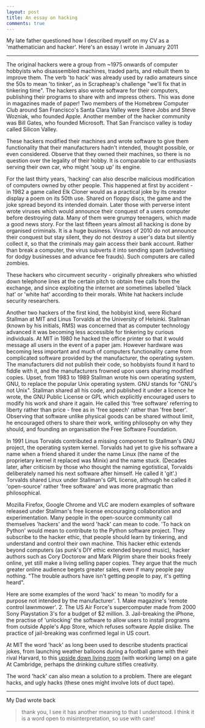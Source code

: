 ```yaml
---
layout: post
title: An essay on hacking
comments: true
---
```


My late father questioned how I described myself on my CV as a 'mathematician and hacker'. Here's an essay I wrote in January 2011

* * *

The original hackers were a group from ~1975 onwards of computer hobbyists who disassembled machines, traded parts, and rebuilt them to improve them. The verb 'to hack' was already used by radio amateurs since the 50s to mean 'to tinker', as in Scrapheap's challenge "we'll fix that in tinkering time". The hackers also wrote software for their computers, publishing their programs to share with and impress others. This was done in magazines made of paper! Two members of the Homebrew Computer Club around San Francisco's Santa Clara Valley were Steve Jobs and Steve Wozniak, who founded Apple. Another member of the hacker community was Bill Gates, who founded Microsoft. That San Francisco valley is today called Silicon Valley.

These hackers modified their machines and wrote software to give them functionality that their manufacturers hadn't intended, thought possible, or even considered. Observe that they owned their machines, so there is no question over the legality of their hobby. It is comparable to car enthusiasts serving their own car, who might 'soup up' its engine. 

For the last thirty years, 'hacking' can also describe malicious modification of computers owned by other people. This happened at first by accident - in 1982 a game called Elk Cloner would as a practical joke by its creator display a poem on its 50th use. Shared on floppy discs, the game and the joke spread beyond its intended domain. Later those with perverse intent wrote viruses which would announce their conquest of a users computer before destroying data. Many of them were grumpy teenagers, which made a good news story. For the last fifteen years almost all hacking is done by organised criminals. It is a huge business. Viruses of 2010 do not announce their conquest but stay silent, they do not destroy a user's data but silently collect it, so that the criminals may gain access their bank account. Rather than break a computer, the virus subverts it into sending spam  (advertising for dodgy businesses and advance fee frauds). Such computers are called zombies. 

These hackers who circumvent security  -  originally phreakers who whistled down telephone lines at the certain pitch to obtain free calls from the exchange, and since exploiting the internet are sometimes labelled 'black hat' or 'white hat' according to their morals. White hat hackers include security researchers.

Another two hackers of the first kind, the hobbyist kind, were Richard Stallman at MIT and Linus Torvalds at the University of Helsinki. Stallman (known by his initials, RMS) was concerned that as computer technology advanced it was becoming less accessible for tinkering by curious individuals. At MIT in 1980 he hacked the office printer so that it would message all users in the event of a paper jam. However hardware was becoming less important and much of computers functionality came from complicated software provided by the manufacturer, the operating system. The manufacturers did not publish their code, so hobbyists found it hard to fiddle with it, and the manufacturers frowned upon users sharing modified copies. Upset, from 1983 to 1989 Stallman wrote his own operating system, GNU, to replace the popular Unix operating system. GNU stands for "GNU's not Unix". Stallman shared all his code, and published it under a licence he wrote, the GNU Public License or GPL which explicitly encouraged users to modify his work and share it again. He called this 'free software' referring to liberty rather than price - free as in 'free speech' rather than 'free beer'. Observing that software unlike physical goods can be shared without limit, he encouraged others to share their work, writing philosophy on why they should, and founding an organisation the Free Software Foundation.

In 1991 Linus Torvalds contributed a missing component to Stallman's GNU project, the operating system kernel. Torvalds had yet to give his software a name when a friend shared it under the name Linux (the name of the proprietary kernel it replaced was Minix) and the name stuck. (Decades later, after criticism by those who thought the naming egotistical, Torvalds deliberately named his next software after himself. He called it 'git'.) Torvalds shared Linux under Stallman's GPL license, although he called it 'open-source' rather 'free software' and was more pragmatic than philosophical. 

Mozilla Firefox, Google Chrome and VLC are modern examples of software released under Stallman's free license encouraging collaboration and experimentation. Many people in the open-source community call themselves 'hackers' and the word 'hack' can mean to code. 'To hack on Python' would mean to contribute to the Python software project. They subscribe to the hacker ethic, that people should learn by tinkering, and understand and control their own machine. This hacker ethic extends beyond computers (as punk's DIY ethic extended beyond music), hacker authors such as Cory Doctorow and Mark Pilgrim share their books freely online, yet still make a living selling paper copies. They argue that the much greater online audience begets greater sales, even if many people pay nothing. "The trouble authors have isn't getting people to pay, it's getting heard".

Here are some examples of the word 'hack' to mean 'to modify for a purpose not intended by the manufacturer'. 1. Make magazine's 'remote control lawnmower'. 2. The US Air Force's supercomputer made from 2000 Sony Playstation 3's for a budget of $2 million. 3. Jail-breaking the iPhone, the practise of 'unlocking' the software to allow users to install programs from outside Apple's App Store, which refuses software Apple dislike. The practice of jail-breaking was confirmed legal in US court. 

At MIT the word 'hack' as long been used to describe students practical jokes, from launching weather balloons during a football game with their rival Harvard, to this [upside down living room](http://www.flickr.com/photos/xxv/sets/72157623681060395/) (with working lamp) on a gate   At Cambridge, perhaps the drinking culture stifles creativity.

The word 'hack' can also mean a solution to a problem. There are elegant hacks, and ugly hacks (these ones might involve lots of duct tape). 

* * *

My Dad wrote back

> thank you, I see it has another meaning to that I understood.  I think it is a word open to misinterpretation, so use with care!
